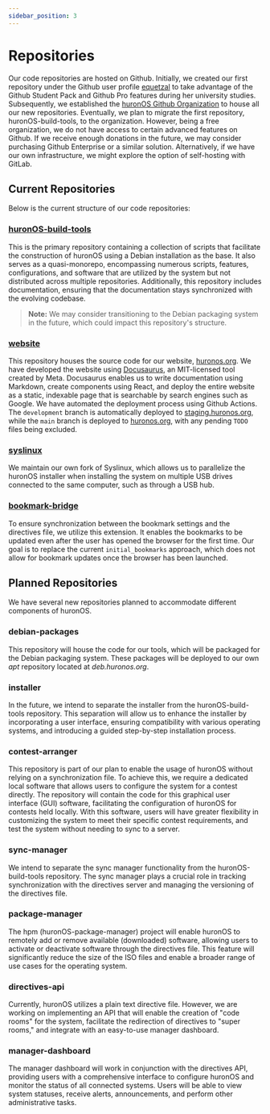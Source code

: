 ```yaml
---
sidebar_position: 3
---
```


# Repositories

Our code repositories are hosted on Github. Initially, we created our first repository under the Github user profile [equetzal](https://github.com/equetzal) to take advantage of the Github Student Pack and Github Pro features during her university studies. Subsequently, we established the [huronOS Github Organization](https://github.com/orgs/huronOS/repositories) to house all our new repositories. Eventually, we plan to migrate the first repository, huronOS-build-tools, to the organization. However, being a free organization, we do not have access to certain advanced features on Github. If we receive enough donations in the future, we may consider purchasing Github Enterprise or a similar solution. Alternatively, if we have our own infrastructure, we might explore the option of self-hosting with GitLab.

## Current Repositories

Below is the current structure of our code repositories:

### [huronOS-build-tools](https://github.com/equetzal/huronOS-build-tools)

This is the primary repository containing a collection of scripts that facilitate the construction of huronOS using a Debian installation as the base. It also serves as a quasi-monorepo, encompassing numerous scripts, features, configurations, and software that are utilized by the system but not distributed across multiple repositories. Additionally, this repository includes documentation, ensuring that the documentation stays synchronized with the evolving codebase.
> **Note:**
> We may consider transitioning to the Debian packaging system in the future, which could impact this repository's structure.

### [website](https://github.com/huronOS/website)

This repository houses the source code for our website, [huronos.org](https://huronos.org). We have developed the website using [Docusaurus](https://docusaurus.io), an MIT-licensed tool created by Meta. Docusaurus enables us to write documentation using Markdown, create components using React, and deploy the entire website as a static, indexable page that is searchable by search engines such as Google. We have automated the deployment process using Github Actions. The `development` branch is automatically deployed to [staging.huronos.org](https://staging.huronos.org), while the `main` branch is deployed to [huronos.org](https://huronos.org), with any pending `TODO` files being excluded.

### [syslinux](https://github.com/huronOS/syslinux)

We maintain our own fork of Syslinux, which allows us to parallelize the huronOS installer when installing the system on multiple USB drives connected to the same computer, such as through a USB hub.

### [bookmark-bridge](https://github.com/huronOS/bookmark-bridge)

To ensure synchronization between the bookmark settings and the directives file, we utilize this extension. It enables the bookmarks to be updated even after the user has opened the browser for the first time. Our goal is to replace the current `initial_bookmarks` approach, which does not allow for bookmark updates once the browser has been launched.

## Planned Repositories

We have several new repositories planned to accommodate different components of huronOS.

### debian-packages

This repository will house the code for our tools, which will be packaged for the Debian packaging system. These packages will be deployed to our own *apt* repository located at *deb.huronos.org*.

### installer

In the future, we intend to separate the installer from the huronOS-build-tools repository. This separation will allow us to enhance the installer by incorporating a user interface, ensuring compatibility with various operating systems, and introducing a guided step-by-step installation process.

### contest-arranger

This repository is part of our plan to enable the usage of huronOS without relying on a synchronization file. To achieve this, we require a dedicated local software that allows users to configure the system for a contest directly. The repository will contain the code for this graphical user interface (GUI) software, facilitating the configuration of huronOS for contests held locally.
With this software, users will have greater flexibility in customizing the system to meet their specific contest requirements, and test the system without needing to sync to a server.

### sync-manager

We intend to separate the sync manager functionality from the huronOS-build-tools repository. The sync manager plays a crucial role in tracking synchronization with the directives server and managing the versioning of the directives file.

### package-manager

The hpm (huronOS-package-manager) project will enable huronOS to remotely add or remove available (downloaded) software, allowing users to activate or deactivate software through the directives file. This feature will significantly reduce the size of the ISO files and enable a broader range of use cases for the operating system.

### directives-api

Currently, huronOS utilizes a plain text directive file. However, we are working on implementing an API that will enable the creation of "code rooms" for the system, facilitate the redirection of directives to "super rooms," and integrate with an easy-to-use manager dashboard.

### manager-dashboard

The manager dashboard will work in conjunction with the directives API, providing users with a comprehensive interface to configure huronOS and monitor the status of all connected systems. Users will be able to view system statuses, receive alerts, announcements, and perform other administrative tasks.
